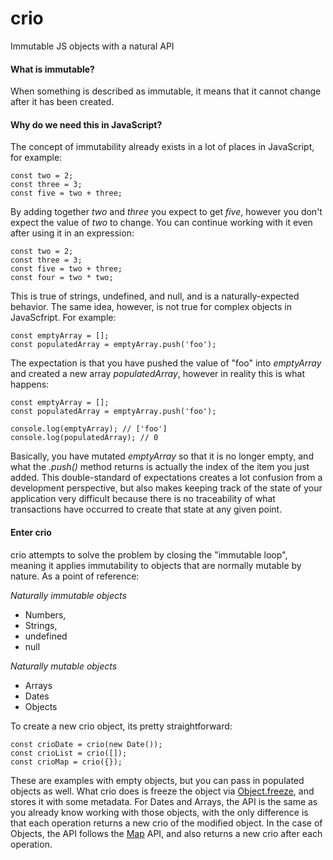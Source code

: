 # crio
Immutable JS objects with a natural API

#### What is immutable?

When something is described as immutable, it means that it cannot change after it has been created. 

#### Why do we need this in JavaScript?

The concept of immutability already exists in a lot of places in JavaScript, for example:
```
const two = 2;
const three = 3;
const five = two + three;
```
By adding together *two* and *three* you expect to get *five*, however you don't expect the value of *two* to change. You can continue working with it even after using it in an expression:
```
const two = 2;
const three = 3;
const five = two + three;
const four = two * two;
```
This is true of strings, undefined, and null, and is a naturally-expected behavior. The same idea, however, is not true for complex objects in JavaScfript. For example:
```
const emptyArray = [];
const populatedArray = emptyArray.push('foo');
```
The expectation is that you have pushed the value of "foo" into *emptyArray* and created a new array *populatedArray*, however in reality this is what happens:
```
const emptyArray = [];
const populatedArray = emptyArray.push('foo');

console.log(emptyArray); // ['foo']
console.log(populatedArray); // 0
```
Basically, you have mutated *emptyArray* so that it is no longer empty, and what the *.push()* method returns is actually the index of the item you just added. This double-standard of expectations creates a lot confusion from a development perspective, but also makes keeping track of the state of your application very difficult because there is no traceability of what transactions have occurred to create that state at any given point.

#### Enter crio

crio attempts to solve the problem by closing the "immutable loop", meaning it applies immutability to objects that are normally mutable by nature. As a point of reference:

*Naturally immutable objects*
* Numbers,
* Strings,
* undefined
* null

*Naturally mutable objects*
* Arrays
* Dates
* Objects

To create a new crio object, its pretty straightforward:
```
const crioDate = crio(new Date());
const crioList = crio([]);
const crioMap = crio({});
```
These are examples with empty objects, but you can pass in populated objects as well. What crio does is freeze the object via [Object.freeze](https://developer.mozilla.org/en-US/docs/Web/JavaScript/Reference/Global_Objects/Object/freeze), and stores it with some metadata. For Dates and Arrays, the API is the same as you already know working with those objects, with the only difference is that each operation returns a new crio of the modified object. In the case of Objects, the API follows the [Map](https://developer.mozilla.org/en-US/docs/Web/JavaScript/Reference/Global_Objects/Map) API, and also returns a new crio after each operation.

